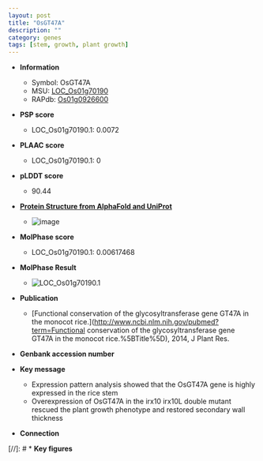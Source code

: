 ```yaml
---
layout: post
title: "OsGT47A"
description: ""
category: genes
tags: [stem, growth, plant growth]
---
```


* **Information**  
    + Symbol: OsGT47A  
    + MSU: [LOC_Os01g70190](http://rice.plantbiology.msu.edu/cgi-bin/ORF_infopage.cgi?orf=LOC_Os01g70190)  
    + RAPdb: [Os01g0926600](http://rapdb.dna.affrc.go.jp/viewer/gbrowse_details/irgsp1?name=Os01g0926600)  

* **PSP score**  
    + LOC_Os01g70190.1: 0.0072 

* **PLAAC score**  
    + LOC_Os01g70190.1: 0 

* **pLDDT score**
    + 90.44

* **[Protein Structure from AlphaFold and UniProt](https://www.uniprot.org/uniprotkb/Q8S1X8/entry#structure)**
    + ![image](https://ricepsp.github.io/images/Q8/AF-Q8S1X8-F1.png)

* **MolPhase score**
    + LOC_Os01g70190.1: 0.00617468

* **MolPhase Result**
    + ![LOC_Os01g70190.1](https://304243504.github.io/Pictures/LOC_Os01g/LOC_Os01g70190.1.png)

* **Publication**  
    + [Functional conservation of the glycosyltransferase gene GT47A in the monocot rice.](http://www.ncbi.nlm.nih.gov/pubmed?term=Functional conservation of the glycosyltransferase gene GT47A in the monocot rice.%5BTitle%5D), 2014, J Plant Res.

* **Genbank accession number**  

* **Key message**  
    + Expression pattern analysis showed that the OsGT47A gene is highly expressed in the rice stem
    + Overexpression of OsGT47A in the irx10 irx10L double mutant rescued the plant growth phenotype and restored secondary wall thickness

* **Connection**  

[//]: # * **Key figures**  


